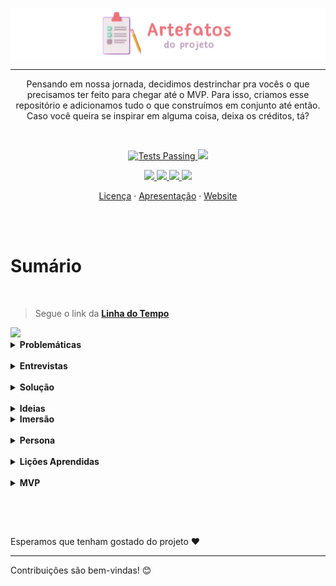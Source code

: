 <p align="center">
 <img src="https://github.com/Ematch-TCE/Artefatos-do-Projeto/blob/main/images/art-artefatos.png" align="center" alt="Banner">
 
 ---
 
 <p align="center">Pensando em nossa jornada, decidimos destrinchar pra vocês o que precisamos ter feito para chegar até o MVP. Para isso, criamos esse repositório e adicionamos tudo o que construímos em conjunto até então. Caso você queira se inspirar em alguma coisa, deixa os créditos, tá?</p>
 
  <br>

 <p align="center">
    <a href="https://github.com/Ematch-TCE/Website-Responsive-Ematch/blob/main/LICENSE">
      <img alt="Tests Passing" src="https://img.shields.io/npm/l/react">
    </a>
      <img src="https://img.shields.io/badge/netlify-passing-blue">
  </p>
  
  <p align="center">
  <a href="https://www.instagram.com/_ematch_/">
      <img src="https://img.shields.io/badge/Instagram-E4405F?style=for-the-badge&logo=instagram&logoColor=white" target="_blank">
  </a>
   <a href ="mailto:tecods8@gmail.com">
      <img src="https://img.shields.io/badge/Gmail-fc4c4e?style=for-the-badge&logo=gmail&logoColor=white" target="_blank">
  </a>
  <a href="https://ematch.netlify.app/">
      <img src="https://img.shields.io/badge/Netlify-00C7B7?style=for-the-badge&logo=netlify&logoColor=white" target="_blank">
  </a>
   <a href="https://github.com/BruCamps">
      <img src="https://img.shields.io/badge/Desenvolvedora%20-Bru%20Camps%20%20%E2%86%92-gray.svg?colorA=795AE0&colorB=6B50C7&style=for-the-badge"/>
  </a>
  </p>
  
  
  <p align="center">
    <a href="https://github.com/Ematch-TCE/Website-Responsive-Ematch/blob/main/LICENSE">Licença</a>
    ·
    <a href="https://github.com/Ematch-TCE/Ematch-TCE">Apresentação</a>
    ·
    <a href="https://github.com/Ematch-TCE/Website-Responsive-Ematch">Website</a>
  </p>
  
  <br>
  <br>
  
  
 # Sumário
 
  <br>
 
 > Segue o link da **[Linha do Tempo](https://cdn.discordapp.com/attachments/912331425485848608/915743690113314846/sumario-linha.png)**
  
  <img src="https://cdn.discordapp.com/attachments/912331425485848608/915743690113314846/sumario-linha.png">

  
  <br>
  
  <details>
  
  <summary><b> Problemáticas</b></summary>
 
  <br>
 
  Ao observar a sociedade, um ponto que sempre se destaca é a <b> economia. </b> Como o <b> desemprego, </b> tema que mesmo mencionado inúmeras vezes apresenta poucas soluções. Por isso, em meio ao descaso socioêconomico nos voltamos a atribuir uma solução para a **ODS 8**.
 
 <br>
 
 > Segue o link do **[Problema](https://cdn.discordapp.com/attachments/912331425485848608/915744444987346985/qual-o-problema.png)**
 
 <img src="https://cdn.discordapp.com/attachments/912331425485848608/915744444987346985/qual-o-problema.png">
 
 <br>
 
 <br>
 
 <br>
 
  Assim que definimos o problema a ser tratado, partimos para a criação da nossa **Matriz CSD** Essa ferramenta nos ajudou a definir quais pontos poderíamos trabalhar e a formular perguntas para a etapa seguinte.
 
 <br>
 
 <br>
 
 
  > Segue o link da **[Matriz CSD](https://cdn.discordapp.com/attachments/912331425485848608/915742001494917200/matriz-csd-a.png)**
 
  <img src="https://cdn.discordapp.com/attachments/912331425485848608/915742001494917200/matriz-csd-a.png">
 
  </details>
  
   <br>
   
   <details>
  
  <summary><b> Entrevistas</b></summary>
 
  <br>
 
   Em meio à pandemia não foi possível entrevistar pessoas presencialmente, mas no fim das contas, conseguimos fazer a nossa pesquisa de campo de forma remota pelo **Google Forms**.
 
   Com a análise dos dados coletados, compreendemos que fatores como o deslocamento, o tempo gasto na procura de vagas e na entrega de currículos são algumas das dificuldades enfrentadas pelas pessoas que procuram um emprego. 
 
 <br>
 
 > Segue o link do **[Forms](https://docs.google.com/forms/d/e/1FAIpQLSez39JHXZFNIQmnBmM4HOazUgBNMmMU3dTaeF06SgSi4qdhEw/viewform)** usado em nossa pesquisa de campo
 
 <img src="https://cdn.discordapp.com/attachments/912331425485848608/915353182174068786/pesquisa-de-campo.png">
 
  </details>
  
   <br>
   
  <details>
   
  <summary><b> Solução</b></summary>
 
  <br>
 
   O Ematch seria um site de fácil acessibilidade para smartphones e computadores com o objetivo de criar uma relação mais simples entre **Empresas** e **candidatos**. Ele teria a praticidade do Tinder no momento de **aceitar/rejeitar** uma **vaga/currículo**. A lucratividade do site fluiria por meio de acordos de parceria com empresas novas e que almejam maior visibilidade, já que o Ematch não apresentaria a taxa elevada de anúncios como no LinkedIn.
 
   Fizemos uma espécie de rascunho no wordpress para termos ideia do que encaixar ou não no site. E com o tempo fomos ajustando o design.
 
  <br>
 
 > Segue o link do **[esboço](https://ematch446455214.wordpress.com/?p=38&preview=true)** na Wordpress
 
 <img src="https://github.com/Ematch-TCE/Artefatos-do-Projeto/blob/main/images/gif-website.gif">
 
 </details>
  
   <br>
  
  <details>
  
  <summary><b> Ideias</b></summary>
 
  <br>
 
  Nessa etapa nós deveriamos começar a seleção de ideias usando uma técnica/ferramenta de ideação. O que não foi tão difícil já que o grupo desde o início tem uma dinâmica muito boa. 
 
 </details>
   
  <details>
   
  <summary><b> Imersão</b></summary>
 
 <br>
 
 aaa
 
 </details>
  
  <br>
  
  <details>
  
  <summary><b> Persona</b></summary>
 
  <br>
 
  aaa
 
 </details>
  
  <br>
  
  <details>
  
  <summary><b> Lições Aprendidas</b></summary>
 
  <br>
 
  aaa
 
 </details>
  
  <br>
  
  <details>
  
  <summary><b> MVP </b></summary>
 
  <br>
 
  Por fim, com tudo definido e consolidado, nós finalmente começamos a colocar a mão na massa de fato. O site foi feito com HTML, CSS e JS, ainda sem um banco de dados mas estamos trabalhando nisso. Detalhe: Já está hospedado e pronto para ser usado em qualquer dispositivo já que está responsivo.
 
 <br>
 
 > Segue o link do **[site](https://ematch.netlify.app/)**
 
 <img src="https://cdn.discordapp.com/attachments/912331425485848608/915357279820316702/website.png">
 
 </details>
 
  <br>
  
   ##
 
 <br>
 
 Esperamos que tenham gostado do projeto ❤
 
 ---
 
 Contribuições são bem-vindas! 😊
 
 
 <br>
